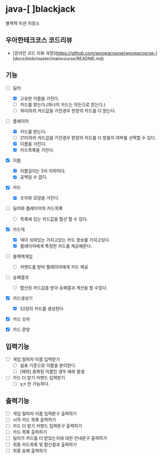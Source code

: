 # java-[ ]blackjack

블랙잭 미션 저장소

## 우아한테크코스 코드리뷰

- [온라인 코드 리뷰 과정](https://github.com/woowacourse/woowacourse-[ ]docs/blob/master/maincourse/README.md)

## 기능

-[ ] 딜러
  -[x] 고유한 이름을 가진다.
  -[ ] 카드를 받는다.(하나의 카드는 히든으로 받는다.)
  -[ ] 16이하의 카드값을 가진경우 한장의 카드를 더 받는다.
  
-[ ] 플레이어
  -[x] 카드를 받는다.
  -[ ] 21이하의 카드값을 가진경우 한장의 카드를 더 받을지 여부를 선택할 수 있다.
  -[x] 이름을 가진다.
  -[x] 카드목록을 가진다.

-[x] 이름
  - [x] 이름길이는 5자 이하이다.
  - [x] 공백일 수 없다.
  
-[x] 카드
  -[x] 숫자와 모양을 가진다.

-[ ] 딜러와 플레이어의 카드목록
  -[ ] 목록에 있는 카드값을 합산 할 수 있다.

-[x] 카드덱
  -[x] 덱이 섞여있는 가지고있는 카드 정보를 가지고있다.
  -[x] 플레이어에게 특정한 카드를 제공해준다.

-[ ] 블랙잭게임
  -[ ] 커맨드를 받아 플레이어에게 카드 제공 

-[ ] 승패결과
  -[ ] 합산된 카드값을 받아 승패결과 계산을 할 수있다.  

-[x] 카드생성기
  -[x] 52장의 카드를 생성한다.

-[x] 카드 숫자 

-[x] 카드 문양

## 입력기능
-[ ] 게임 참여자 이름 입력받기
  -[ ] 쉼표 기준으로 이름을 분리한다.
  -[ ] [예외] 중복된 이름인 경우 예외 발생

-[ ] 카드 더 받기 커맨드 입력받기
  -[ ] y,n 만 가능하다.

## 출력기능 
-[ ] 게임 참여자 이름 입력문구 출력하기
-[ ] 시작 카드 목록 출력하기
-[ ] 카드 더 받기 커맨드 입력문구 출력하기
-[ ] 카드 목록 출력하기
-[ ] 딜러가 카드를 더 받았는지에 대한 안내문구 출력하기
-[ ] 최종 카드목록 및 합산결과 출력하기
-[ ] 최종 승패 출력하기
